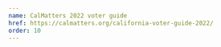 ```yaml
---
name: CalMatters 2022 voter guide
href: https://calmatters.org/california-voter-guide-2022/
order: 10
---
```


<!-- <div class="flex flex-column md-flex-row justify-around">
  <div class="col-12 md-col-6 md-pr1">
      <img src="/img/projects/calmatters-draft-redistricting-maps-la.gif" height="auto" width="100%">
  </div>

  <div class="col-12 md-col-6 md-pl1">
      <img src="/img/projects/calmatters-redistricting-maps-sac-incumbents.gif" height="auto" width="100%">
  </div>
</div> -->